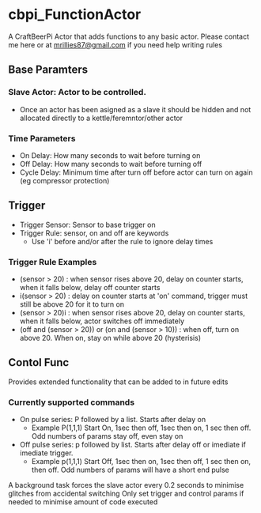 # cbpi_FunctionActor
A CraftBeerPi Actor that adds functions to any basic actor.
Please contact me here or at mrillies87@gmail.com if you need help writing rules

## Base Paramters
### Slave Actor: Actor to be controlled. 
- Once an actor has been asigned as a slave it should be hidden and not allocated directly to a kettle/feremntor/other actor

### Time Parameters
- On Delay: How many seconds to wait before turning on
- Off Delay: How many seconds to wait before turning off
- Cycle Delay: Minimum time after turn off before actor can turn on again (eg compressor protection)

## Trigger
- Trigger Sensor: Sensor to base trigger on 
- Trigger Rule: sensor, on and off are keywords
    - Use 'i' before and/or after the rule to ignore delay times

### Trigger Rule Examples
- (sensor > 20) : when sensor rises above 20, delay on counter starts, when it falls below, delay off counter starts
- i(sensor > 20) : delay on counter starts at 'on' command, trigger must still be above 20 for it to turn on
- (sensor > 20)i : when sensor rises above 20, delay on counter starts, when it falls below, actor switches off immediately
- (off and (sensor > 20)) or (on and (sensor > 10)) : when off, turn on above 20. When on, stay on while above 20 (hysterisis)

## Contol Func
Provides extended functionality that can be added to in future edits

### Currently supported commands
- On pulse series: P followed by a list. Starts after delay on 
    - Example P(1,1,1) Start On, 1sec then off, 1sec then on, 1 sec then off. Odd numbers of params stay off, even stay on
- Off pulse series: p followed by list. Starts after delay off or imediate if imediate trigger.
    - Example p(1,1,1) Start Off, 1sec then on, 1sec then off, 1 sec then on, then off. Odd numbers of params will have a short end pulse


A background task forces the slave actor every 0.2 seconds to minimise glitches from accidental switching
Only set trigger and control params if needed to minimise amount of code executed

